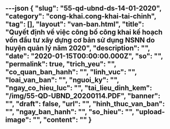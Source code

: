 ---json
{
    "slug": "55-qd-ubnd-ds-14-01-2020",
    "category": "cong-khai.cong-khai-tai-chinh",
    "tag": [],
    "layout": "van-ban.html",
    "title": "Quyết định về việc công bố công khai kế hoạch vốn đầu tư xây dựng cơ bản sử dụng NSNN do huyện quản lý năm 2020",
    "description": "",
    "date": "2020-01-15T00:00:00.000Z",
    "so": "",
    "permalink": true,
    "trich_yeu": "",
    "co_quan_ban_hanh": "",
    "linh_vuc": "",
    "loai_van_ban": "",
    "nguoi_ky": "",
    "ngay_co_hieu_luc": "",
    "tai_lieu_dinh_kem": "/img/55-QD-UBND_20200114.PDF",
    "banner": "",
    "draft": false,
    "url": "",
    "hinh_thuc_van_ban": "",
    "ngay_ban_hanh": "",
    "so_hieu": "",
    "upload-image": "",
    "__content__": ""
}
---
